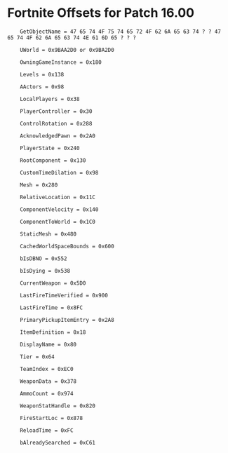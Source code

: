 # Fortnite Offsets for Patch 16.00

        GetObjectName = 47 65 74 4F 75 74 65 72 4F 62 6A 65 63 74 ? ? 47 65 74 4F 62 6A 65 63 74 4E 61 6D 65 ? ? ?

        UWorld = 0x9BAA2D0 or 0x9BA2D0

        OwningGameInstance = 0x180

        Levels = 0x138

        AActors = 0x98

        LocalPlayers = 0x38

        PlayerController = 0x30

        ControlRotation = 0x288

        AcknowledgedPawn = 0x2A0

        PlayerState = 0x240

        RootComponent = 0x130

        CustomTimeDilation = 0x98

        Mesh = 0x280

        RelativeLocation = 0x11C

        ComponentVelocity = 0x140

        ComponentToWorld = 0x1C0

        StaticMesh = 0x480

        CachedWorldSpaceBounds = 0x600

        bIsDBNO = 0x552

        bIsDying = 0x538

        CurrentWeapon = 0x5D0

        LastFireTimeVerified = 0x900

        LastFireTime = 0x8FC

        PrimaryPickupItemEntry = 0x2A8

        ItemDefinition = 0x18

        DisplayName = 0x80

        Tier = 0x64

        TeamIndex = 0xEC0

        WeaponData = 0x378

        AmmoCount = 0x974

        WeaponStatHandle = 0x820

        FireStartLoc = 0x878

        ReloadTime = 0xFC

        bAlreadySearched = 0xC61
